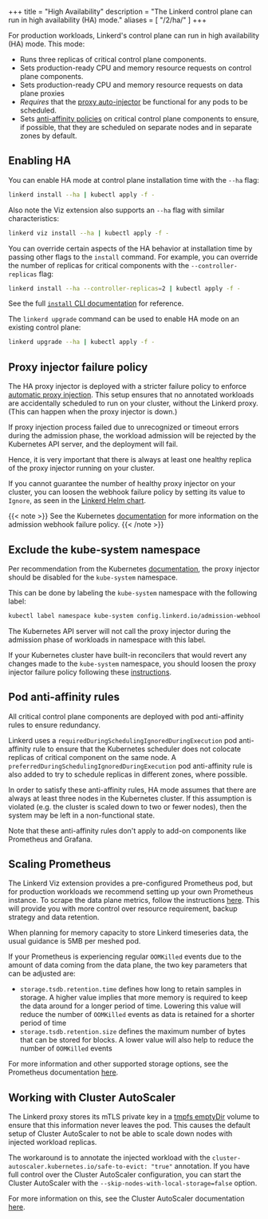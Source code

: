 +++
title = "High Availability"
description = "The Linkerd control plane can run in high availability (HA) mode."
aliases = [
  "/2/ha/"
]
+++

For production workloads, Linkerd's control plane can run in high availability
(HA) mode. This mode:

* Runs three replicas of critical control plane components.
* Sets production-ready CPU and memory resource requests on control plane
  components.
* Sets production-ready CPU and memory resource requests on data plane proxies
* *Requires* that the [proxy auto-injector](/2/features/proxy-injection/) be
  functional for any pods to be scheduled.
* Sets [anti-affinity
  policies](https://kubernetes.io/docs/concepts/configuration/assign-pod-node/#affinity-and-anti-affinity)
  on critical control plane components to ensure, if possible, that they are
  scheduled on separate nodes and in separate zones by default.

## Enabling HA

You can enable HA mode at control plane installation time with the `--ha` flag:

```bash
linkerd install --ha | kubectl apply -f -
```

Also note the Viz extension also supports an `--ha` flag with similar
characteristics:

```bash
linkerd viz install --ha | kubectl apply -f -
```

You can override certain aspects of the HA behavior at installation time by
passing other flags to the `install` command. For example, you can override the
number of replicas for critical components with the `--controller-replicas`
flag:

```bash
linkerd install --ha --controller-replicas=2 | kubectl apply -f -
```

See the full [`install` CLI documentation](/2/reference/cli/install/) for
reference.

The `linkerd upgrade` command can be used to enable HA mode on an existing
control plane:

```bash
linkerd upgrade --ha | kubectl apply -f -
```

## Proxy injector failure policy

The HA proxy injector is deployed with a stricter failure policy to enforce
[automatic proxy injection](/2/features/proxy-injection/). This setup ensures
that no annotated workloads are accidentally scheduled to run on your cluster,
without the Linkerd proxy. (This can happen when the proxy injector is down.)

If proxy injection process failed due to unrecognized or timeout errors during
the admission phase, the workload admission will be rejected by the Kubernetes
API server, and the deployment will fail.

Hence, it is very important that there is always at least one healthy replica
of the proxy injector running on your cluster.

If you cannot guarantee the number of healthy proxy injector on your cluster,
you can loosen the webhook failure policy by setting its value to `Ignore`, as
seen in the
[Linkerd Helm chart](https://github.com/linkerd/linkerd2/blob/803511d77b33bd9250b4a7fecd36752fcbd715ac/charts/linkerd2/templates/proxy-injector-rbac.yaml#L98).

{{< note >}}
See the Kubernetes
[documentation](https://kubernetes.io/docs/reference/access-authn-authz/extensible-admission-controllers/#failure-policy)
for more information on the admission webhook failure policy.
{{< /note >}}

## Exclude the kube-system namespace

Per recommendation from the Kubernetes
[documentation](https://kubernetes.io/docs/reference/access-authn-authz/extensible-admission-controllers/#avoiding-operating-on-the-kube-system-namespace),
the proxy injector should be disabled for the `kube-system` namespace.

This can be done by labeling the `kube-system` namespace with the following
label:

```bash
kubectl label namespace kube-system config.linkerd.io/admission-webhooks=disabled
```

The Kubernetes API server will not call the proxy injector during the admission
phase of workloads in namespace with this label.

If your Kubernetes cluster have built-in reconcilers that would revert any changes
made to the `kube-system` namespace, you should loosen the proxy injector
failure policy following these [instructions](#proxy-injector-failure-policy).

## Pod anti-affinity rules

All critical control plane components are deployed with pod anti-affinity rules
to ensure redundancy.

Linkerd uses a `requiredDuringSchedulingIgnoredDuringExecution` pod
anti-affinity rule to ensure that the Kubernetes scheduler does not colocate
replicas of critical component on the same node. A
`preferredDuringSchedulingIgnoredDuringExecution` pod anti-affinity rule is also
added to try to schedule replicas in different zones, where possible.

In order to satisfy these anti-affinity rules, HA mode assumes that there
are always at least three nodes in the Kubernetes cluster. If this assumption is
violated (e.g. the cluster is scaled down to two or fewer nodes), then the
system may be left in a non-functional state.

Note that these anti-affinity rules don't apply to add-on components like
Prometheus and Grafana.

## Scaling Prometheus

The Linkerd Viz extension provides a pre-configured Prometheus pod, but for
production workloads we recommend setting up your own Prometheus instance. To
scrape the data plane metrics, follow the instructions
[here](https://linkerd.io/2/tasks/external-prometheus/). This will provide you
with more control over resource requirement, backup strategy and data retention.

When planning for memory capacity to store Linkerd timeseries data, the usual
guidance is 5MB per meshed pod.

If your Prometheus is experiencing regular `OOMKilled` events due to the amount
of data coming from the data plane, the two key parameters that can be adjusted
are:

* `storage.tsdb.retention.time` defines how long to retain samples in storage.
  A higher value implies that more memory is required to keep the data around
  for a longer period of time. Lowering this value will reduce the number of
  `OOMKilled` events as data is retained for a shorter period of time
* `storage.tsdb.retention.size` defines the maximum number of bytes that can be
  stored for blocks. A lower value will also help to reduce the number of
  `OOMKilled` events

For more information and other supported storage options, see the Prometheus
documentation
[here](https://prometheus.io/docs/prometheus/latest/storage/#operational-aspects).

## Working with Cluster AutoScaler

The Linkerd proxy stores its mTLS private key in a
[tmpfs emptyDir](https://kubernetes.io/docs/concepts/storage/volumes/#emptydir)
volume to ensure that this information never leaves the pod. This causes the
default setup of Cluster AutoScaler to not be able to scale down nodes with
injected workload replicas.

The workaround is to annotate the injected workload with the
`cluster-autoscaler.kubernetes.io/safe-to-evict: "true"` annotation. If you
have full control over the Cluster AutoScaler configuration, you can start the
Cluster AutoScaler with the `--skip-nodes-with-local-storage=false` option.

For more information on this, see the Cluster AutoScaler documentation
[here](https://github.com/kubernetes/autoscaler/blob/master/cluster-autoscaler/FAQ.md#what-types-of-pods-can-prevent-ca-from-removing-a-node).
